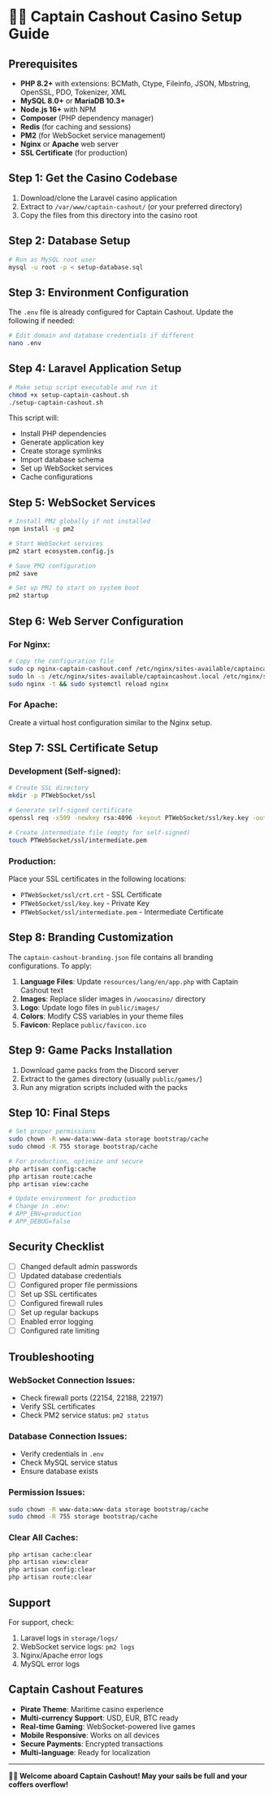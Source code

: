 # 🏴‍☠️ Captain Cashout Casino Setup Guide

## Prerequisites

- **PHP 8.2+** with extensions: BCMath, Ctype, Fileinfo, JSON, Mbstring, OpenSSL, PDO, Tokenizer, XML
- **MySQL 8.0+** or **MariaDB 10.3+**
- **Node.js 16+** with NPM
- **Composer** (PHP dependency manager)
- **Redis** (for caching and sessions)
- **PM2** (for WebSocket service management)
- **Nginx** or **Apache** web server
- **SSL Certificate** (for production)

## Step 1: Get the Casino Codebase

1. Download/clone the Laravel casino application
2. Extract to `/var/www/captain-cashout/` (or your preferred directory)
3. Copy the files from this directory into the casino root

## Step 2: Database Setup

```bash
# Run as MySQL root user
mysql -u root -p < setup-database.sql
```

## Step 3: Environment Configuration

The `.env` file is already configured for Captain Cashout. Update the following if needed:

```bash
# Edit domain and database credentials if different
nano .env
```

## Step 4: Laravel Application Setup

```bash
# Make setup script executable and run it
chmod +x setup-captain-cashout.sh
./setup-captain-cashout.sh
```

This script will:
- Install PHP dependencies
- Generate application key
- Create storage symlinks
- Import database schema
- Set up WebSocket services
- Cache configurations

## Step 5: WebSocket Services

```bash
# Install PM2 globally if not installed
npm install -g pm2

# Start WebSocket services
pm2 start ecosystem.config.js

# Save PM2 configuration
pm2 save

# Set up PM2 to start on system boot
pm2 startup
```

## Step 6: Web Server Configuration

### For Nginx:
```bash
# Copy the configuration file
sudo cp nginx-captain-cashout.conf /etc/nginx/sites-available/captaincashout.local
sudo ln -s /etc/nginx/sites-available/captaincashout.local /etc/nginx/sites-enabled/
sudo nginx -t && sudo systemctl reload nginx
```

### For Apache:
Create a virtual host configuration similar to the Nginx setup.

## Step 7: SSL Certificate Setup

### Development (Self-signed):
```bash
# Create SSL directory
mkdir -p PTWebSocket/ssl

# Generate self-signed certificate
openssl req -x509 -newkey rsa:4096 -keyout PTWebSocket/ssl/key.key -out PTWebSocket/ssl/crt.crt -days 365 -nodes -subj "/C=US/ST=State/L=City/O=CaptainCashout/CN=captaincashout.local"

# Create intermediate file (empty for self-signed)
touch PTWebSocket/ssl/intermediate.pem
```

### Production:
Place your SSL certificates in the following locations:
- `PTWebSocket/ssl/crt.crt` - SSL Certificate
- `PTWebSocket/ssl/key.key` - Private Key
- `PTWebSocket/ssl/intermediate.pem` - Intermediate Certificate

## Step 8: Branding Customization

The `captain-cashout-branding.json` file contains all branding configurations. To apply:

1. **Language Files**: Update `resources/lang/en/app.php` with Captain Cashout text
2. **Images**: Replace slider images in `/woocasino/` directory
3. **Logo**: Update logo files in `public/images/`
4. **Colors**: Modify CSS variables in your theme files
5. **Favicon**: Replace `public/favicon.ico`

## Step 9: Game Packs Installation

1. Download game packs from the Discord server
2. Extract to the games directory (usually `public/games/`)
3. Run any migration scripts included with the packs

## Step 10: Final Steps

```bash
# Set proper permissions
sudo chown -R www-data:www-data storage bootstrap/cache
sudo chmod -R 755 storage bootstrap/cache

# For production, optimize and secure
php artisan config:cache
php artisan route:cache
php artisan view:cache

# Update environment for production
# Change in .env:
# APP_ENV=production
# APP_DEBUG=false
```

## Security Checklist

- [ ] Changed default admin passwords
- [ ] Updated database credentials
- [ ] Configured proper file permissions
- [ ] Set up SSL certificates
- [ ] Configured firewall rules
- [ ] Set up regular backups
- [ ] Enabled error logging
- [ ] Configured rate limiting

## Troubleshooting

### WebSocket Connection Issues:
- Check firewall ports (22154, 22188, 22197)
- Verify SSL certificates
- Check PM2 service status: `pm2 status`

### Database Connection Issues:
- Verify credentials in `.env`
- Check MySQL service status
- Ensure database exists

### Permission Issues:
```bash
sudo chown -R www-data:www-data storage bootstrap/cache
sudo chmod -R 755 storage bootstrap/cache
```

### Clear All Caches:
```bash
php artisan cache:clear
php artisan view:clear
php artisan config:clear
php artisan route:clear
```

## Support

For support, check:
1. Laravel logs in `storage/logs/`
2. WebSocket service logs: `pm2 logs`
3. Nginx/Apache error logs
4. MySQL error logs

## Captain Cashout Features

- **Pirate Theme**: Maritime casino experience
- **Multi-currency Support**: USD, EUR, BTC ready
- **Real-time Gaming**: WebSocket-powered live games
- **Mobile Responsive**: Works on all devices
- **Secure Payments**: Encrypted transactions
- **Multi-language**: Ready for localization

---

**🏴‍☠️ Welcome aboard Captain Cashout! May your sails be full and your coffers overflow!**